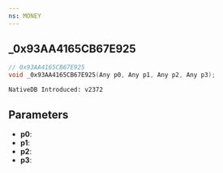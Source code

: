 ```yaml
---
ns: MONEY
---
```

## _0x93AA4165CB67E925

```c
// 0x93AA4165CB67E925
void _0x93AA4165CB67E925(Any p0, Any p1, Any p2, Any p3);
```

```
NativeDB Introduced: v2372
```

## Parameters
* **p0**:
* **p1**:
* **p2**:
* **p3**:
